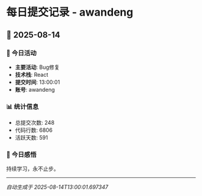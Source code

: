 # 每日提交记录 - awandeng

## 📅 2025-08-14

### 🎯 今日活动
- **主要活动**: Bug修复
- **技术栈**: React
- **提交时间**: 13:00:01
- **账号**: awandeng

### 📊 统计信息
- 总提交次数: 248
- 代码行数: 6806
- 活跃天数: 591

### 💭 今日感悟
持续学习，永不止步。

---
*自动生成于 2025-08-14T13:00:01.697347*

